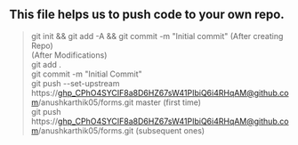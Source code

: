 ## This file helps us to push code to your own repo.
> git init && git add -A && git commit -m "Initial commit" (After creating Repo)<br>
> (After Modifications)<br>
> git add .<br>
> git commit -m "Initial Commit"<br>
> git push --set-upstream https://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@github.com/anushkarthik05/forms.git master (first time)<br>
> git push https://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@github.com/anushkarthik05/forms.git (subsequent ones)<br>
